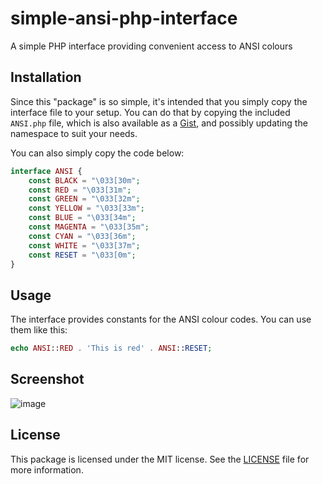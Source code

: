 # simple-ansi-php-interface
A simple PHP interface providing convenient access to ANSI colours

## Installation

Since this "package" is so simple, it's intended that you simply copy the interface file to your setup. You can do that by copying the included `ANSI.php` file, which is also available as a [Gist](https://gist.github.com/caendesilva/8e3873be292dc7be2ba20b973317fab6), and possibly updating the namespace to suit your needs.

You can also simply copy the code below:

```php
interface ANSI {
    const BLACK = "\033[30m";
    const RED = "\033[31m";
    const GREEN = "\033[32m";
    const YELLOW = "\033[33m";
    const BLUE = "\033[34m";
    const MAGENTA = "\033[35m";
    const CYAN = "\033[36m";
    const WHITE = "\033[37m";
    const RESET = "\033[0m";
}
```

## Usage

The interface provides constants for the ANSI colour codes. You can use them like this:

```php
echo ANSI::RED . 'This is red' . ANSI::RESET;
```

## Screenshot

![image](https://user-images.githubusercontent.com/95144705/226581249-0ba8b5e0-bb92-4d49-99c1-f20e51642a1c.png)


## License

This package is licensed under the MIT license. See the [LICENSE](LICENSE.md) file for more information.
